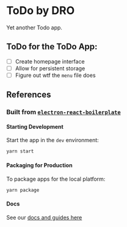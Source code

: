 # ToDo by DRO

Yet another Todo app.

## ToDo for the ToDo App:

- [ ] Create homepage interface
- [ ] Allow for persistent storage
- [ ] Figure out wtf the `menu` file does

## References

### Built from [`electron-react-boilerplate`](https://electron-react-boilerplate.js.org/)

#### Starting Development

Start the app in the `dev` environment:

```bash
yarn start
```

#### Packaging for Production

To package apps for the local platform:

```bash
yarn package
```

#### Docs

See our [docs and guides here](https://electron-react-boilerplate.js.org/docs/installation)
